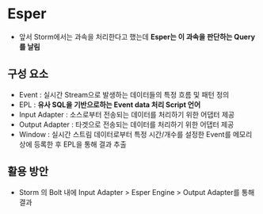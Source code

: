# Esper
- 앞서 Storm에서는 과속을 처리한다고 했는데 **Esper는 이 과속을 판단하는 Query를 날림**

## 구성 요소
- Event : 실시간 Stream으로 발생하는 데이터들의 특정 흐름 및 패턴 정의
- EPL : **유사 SQL을 기반으로하는 Event data 처리 Script 언어**
- Input Adapter : 소스로부터 전송되는 데이터를 처리하기 위한 어댑터 제공
- Output Adapter : 타겟으로 전송되는 데이터를 처리하기 위한 어댑터 제공
- Window : 실시간 스트림 데이터로부터 특정 시간/개수를 설정한 Event를 메모리 상에 등록한 후 EPL을 통해 결과 추출

## 활용 방안
- Storm 의 Bolt 내에 Input Adapter > Esper Engine > Output Adapter를 통해 결과 
